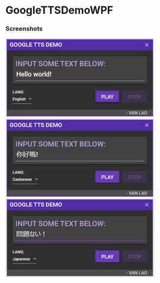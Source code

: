 # GoogleTTSDemoWPF

### Screenshots

![Screenshot1](screenshots/screenshot1.png)
![Screenshot1](screenshots/screenshot2.png)
![Screenshot1](screenshots/screenshot3.png)

